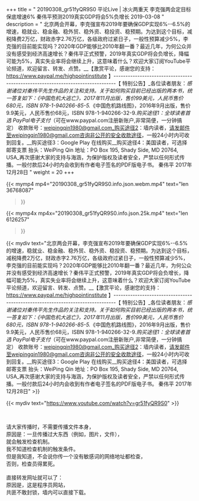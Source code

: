 +++
title = " 20190308_gr51fyQR9S0 平论Live |  冰火两重天 李克强两会定目标保底增速6% 秦伟平预测2019真实GDP将会5%负增长 2019-03-08 "
description = " 北京两会开幕，李克强宣布2019年要确保GDP实现6%--6.5%的增速，稳就业、稳金融、稳外贸、稳外资、稳投资、稳预期。为达到这个目标，减税降费2万亿，财政赤字2.76万亿，各级政府过紧日子，一般性预算减少5%，李克强的目前能实现吗？2020年GDP能够比2010年翻一番？最近几年，为何公众并没有感受到经济高速增长？秦伟平正式预警，2019年真实GDP将会负增长，降幅可能为5%，真实失业率将会继续上升，这意味着什么？欢迎大家订阅YouTube平论频道，欢迎留言、转发、点赞。__【激赏平论，感谢您的支持：https://www.paypal.me/highpointinstitute 】_-------------------------------------------------------------------------------_【 特别公告】_各位读者朋友：_感谢诸位对秦伟平先生作品的关注和支持。_关于如何购买目前已经出版的两本书，统一答复如下：_《中国危机大逃亡》，2017年11月出版，售价99美元，人民币售价680元，ISBN 978-1-940266-85-5._《中国危机路线图》，2016年9月出版，售价9.9美元，人民币售价68元，ISBN 978-1-940266-32-9._购买途径1：全球读者首选 PayPal电子支付_（可在www.paypal.com注册新账户,非常简便，一分钟搞定）     收款账号：weipingqin1980@gmail.com_购买途径2：墙内读者，请发邮件至weipingqin1980@gmail.com咨询非公开的安全收款途径，一般24小时内可收到回复。__购买途径3：Google Play 在线购买__购买途径4：美国读者，可选择邮寄支票     抬头：WeiPing Qin     地址：PO Box 195, Shady Side, MD 20764, USA_再次感谢大家的支持与海涵，为保护版权及读者安全，严禁以任何形式传播。一般付款后24小时内会收到有作者电子签名的PDF版电子书。     秦伟平     2017年12月28日 "
weight = 20
+++

{{< mymp4 mp4="20190308_gr51fyQR9S0.info.json.webm.mp4" 
text="len 36768087"
>}}

{{< mymp4x  mp4x="20190308_gr51fyQR9S0.info.json.25k.mp4"
text="len 6126257"
>}}


{{< mydiv text="北京两会开幕，李克强宣布2019年要确保GDP实现6%--6.5%的增速，稳就业、稳金融、稳外贸、稳外资、稳投资、稳预期。为达到这个目标，减税降费2万亿，财政赤字2.76万亿，各级政府过紧日子，一般性预算减少5%，李克强的目前能实现吗？2020年GDP能够比2010年翻一番？最近几年，为何公众并没有感受到经济高速增长？秦伟平正式预警，2019年真实GDP将会负增长，降幅可能为5%，真实失业率将会继续上升，这意味着什么？欢迎大家订阅YouTube平论频道，欢迎留言、转发、点赞。__【激赏平论，感谢您的支持：https://www.paypal.me/highpointinstitute 】_-------------------------------------------------------------------------------_【 特别公告】_各位读者朋友：_感谢诸位对秦伟平先生作品的关注和支持。_关于如何购买目前已经出版的两本书，统一答复如下：_《中国危机大逃亡》，2017年11月出版，售价99美元，人民币售价680元，ISBN 978-1-940266-85-5._《中国危机路线图》，2016年9月出版，售价9.9美元，人民币售价68元，ISBN 978-1-940266-32-9._购买途径1：全球读者首选 PayPal电子支付_（可在www.paypal.com注册新账户,非常简便，一分钟搞定）     收款账号：weipingqin1980@gmail.com_购买途径2：墙内读者，请发邮件至weipingqin1980@gmail.com咨询非公开的安全收款途径，一般24小时内可收到回复。__购买途径3：Google Play 在线购买__购买途径4：美国读者，可选择邮寄支票     抬头：WeiPing Qin     地址：PO Box 195, Shady Side, MD 20764, USA_再次感谢大家的支持与海涵，为保护版权及读者安全，严禁以任何形式传播。一般付款后24小时内会收到有作者电子签名的PDF版电子书。     秦伟平     2017年12月28日" >}}
<br>

{{< mydiv text="https://www.youtube.com/watch?v=gr51fyQR9S0" >}}


<br>

请大家传播时，不需要传播文件本身，<br>
原因是：一旦传播过大东西（例如，图片，文件），<br>
就会触发检查机制。<br>
我不知道检查机制的触发条件。<br>
但是我知道，不会说你传一个没有敏感词的网络地址都检查，<br>
否则，检查员得累死。<br><br>
直接转发网址就可以了：<br>
原因是，这是程序员网站，<br>
共匪不敢封锁，墙内可以直接下载。


